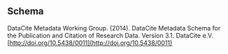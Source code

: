 ## Schema
DataCite Metadata Working Group. (2014). DataCite Metadata Schema for the Publication and Citation of Research Data. Version 3.1. DataCite e.V. [http://doi.org/10.5438/0011](http://doi.org/10.5438/0011)
